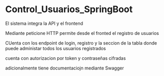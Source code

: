 # Control_Usuarios_SpringBoot

El sistema integra la API y el frontend

Mediante peticione HTTP permite desde el fronted el registro de usuarios

CUenta con los endpoint de login, registro y la seccion de la tabla donde puede administar todos los usuarios registrados

cuenta con autorizacion por token y contraseñas cifradas

adicionalmente tiene documentaciojn mediante Swagger
